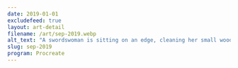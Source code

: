 ```yaml
---
date: 2019-01-01
excludefeed: true
layout: art-detail
filename: /art/sep-2019.webp
alt_text: "A swordswoman is sitting on an edge, cleaning her small wooden sword."
slug: sep-2019
program: Procreate
---
```

